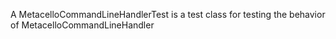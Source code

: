 A MetacelloCommandLineHandlerTest is a test class for testing the behavior of MetacelloCommandLineHandler